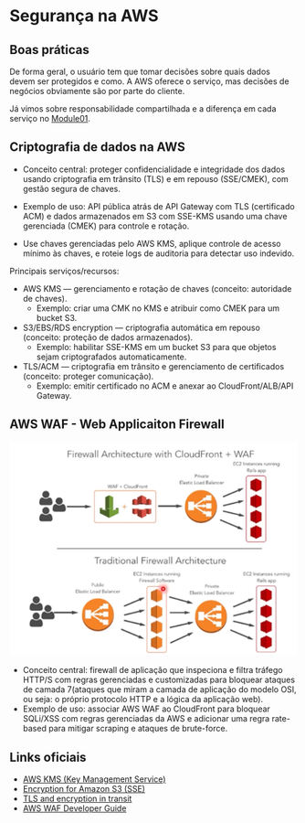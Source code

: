 

# Segurança na AWS

## Boas práticas

De forma geral, o usuário tem que tomar decisões sobre quais dados devem ser protegidos e como. A AWS oferece o serviço, mas decisões de negócios obviamente são por parte do cliente.

Já vimos sobre responsabilidade compartilhada e a diferença em cada serviço no [Module01](/Module01/module01.pt.md#modelo-de-responsabilidade-compartilhada).

## Criptografia de dados na AWS

- Conceito central: proteger confidencialidade e integridade dos dados usando criptografia em trânsito (TLS) e em repouso (SSE/CMEK), com gestão segura de chaves.
- Exemplo de uso: API pública atrás de API Gateway com TLS (certificado ACM) e dados armazenados em S3 com SSE-KMS usando uma chave gerenciada (CMEK) para controle e rotação.

- Use chaves gerenciadas pelo AWS KMS, aplique controle de acesso mínimo às chaves, e roteie logs de auditoria para detectar uso indevido.

Principais serviços/recursos:
- AWS KMS — gerenciamento e rotação de chaves (conceito: autoridade de chaves).
  - Exemplo: criar uma CMK no KMS e atribuir como CMEK para um bucket S3.
- S3/EBS/RDS encryption — criptografia automática em repouso (conceito: proteção de dados armazenados).
  - Exemplo: habilitar SSE-KMS em um bucket S3 para que objetos sejam criptografados automaticamente.
- TLS/ACM — criptografia em trânsito e gerenciamento de certificados (conceito: proteger comunicação).
  - Exemplo: emitir certificado no ACM e anexar ao CloudFront/ALB/API Gateway.

## AWS WAF - Web Applicaiton Firewall

![alt text](./images/waf.png)

- Conceito central: firewall de aplicação que inspeciona e filtra tráfego HTTP/S com regras gerenciadas e customizadas para bloquear ataques de camada 7(ataques que miram a camada de aplicação do modelo OSI, ou seja: o próprio protocolo HTTP e a lógica da aplicação web).
- Exemplo de uso: associar AWS WAF ao CloudFront para bloquear SQLi/XSS com regras gerenciadas da AWS e adicionar uma regra rate-based para mitigar scraping e ataques de brute-force.

## Links oficiais

- [AWS KMS (Key Management Service)](https://docs.aws.amazon.com/kms/)
- [Encryption for Amazon S3 (SSE)](https://docs.aws.amazon.com/AmazonS3/latest/userguide/UsingEncryption.html)
- [TLS and encryption in transit](https://docs.aws.amazon.com/whitepapers/latest/security-best-practices/encryption-in-transit.html)
- [AWS WAF Developer Guide](https://docs.aws.amazon.com/waf/)